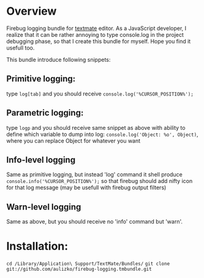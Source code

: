 Overview
========
Firebug logging bundle for [textmate](http://macromates.org) editor. As a JavaScript developer, I realize that it can be rather annoying to type console.log in the project debugging phase, so that I create this bundle for myself. Hope you find it usefull too.

This bundle introduce following snippets:

Primitive logging:
------------------
type `log[tab]`
and you should receive `console.log('%CURSOR_POSITION%');`

Parametric logging:
-------------------
type `logp` 
and you should receive same snippet as above with ability to define which variable to dump into log:
`console.log('Object: %o', Object)`, where you can replace Object for whatever you want

Info-level logging
------------------
Same as primitive logging, but instead 'log' command it shell produce `console.info('%CURSOR_POSITION%');` so that firebug should add nifty icon for that log message (may be usefull with firebug output filters)

Warn-level logging
------------------
Same as above, but you should receive no 'info' command but 'warn'. 

Installation:
=============
`cd /Library/Application\ Support/TextMate/Bundles/`
`git clone git://github.com/aulizko/firebug-logging.tmbundle.git`

